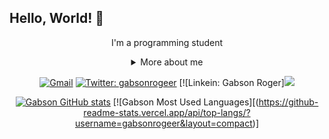 ## Hello, World! 👋

<div align="center">

I'm a programming student

<details>
  <summary> More about me</summary>
<div align="left">
 
``` js
const Gabs = {
    personal: {
        fullName: 'Gabson Portela',
        birthDate: '1995-06-10',
        interests: ['music', 'games', 'language learning', 'movies'],
    },
    technical: {
        technologies: {
            frontEnd: {
                Javascript: ['Vanilla JS'],
                HTML: ['HTML5', 'Semantic HTML'],
                CSS: ['Bootstrap'],
            },
    }
}
```
  </div>
</details>

[![Gmail](https://img.shields.io/twitter/url?label=email&logo=gmail&style=social&url=http%3A%2F%2Fmailto%3Astephanyn7%40gmail.com)](mailto:gabsonrsp.dev@gmail.com)
[![Twitter: gabsonrogeer](https://img.shields.io/twitter/follow/gabsonrogeer?style=social)](https://twitter.com/GabsonRogeer)
[![Linkein: Gabson Roger][<img src="https://img.shields.io/badge/linkedin-%230077B5.svg?&style=for-the-badge&logo=linkedin&logoColor=white" />](https://www.linkedin.com/in/gabson-portela-6785b5176/)

  
[![Gabson GitHub stats](https://github-readme-stats.vercel.app/api?username=gabsonrogeer&show_icons=true&theme=onedark)](https://github.com/gabsonrogeer/github-readme-stats)
[![Gabson Most Used Languages][(https://github-readme-stats.vercel.app/api/top-langs/?username=gabsonrogeer&layout=compact)]
